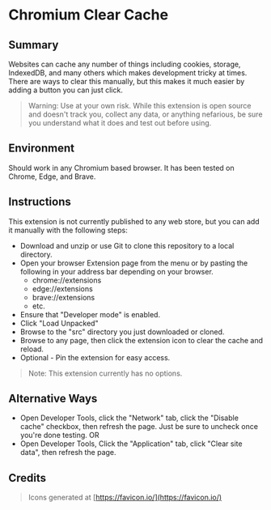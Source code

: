 # Chromium Clear Cache

## Summary

Websites can cache any number of things including cookies, storage, IndexedDB, and many others which makes development tricky at times. There are ways to clear this manually, but this makes it much easier by adding a button you can just click.

> Warning: Use at your own risk. While this extension is open source and doesn't track you, collect any data, or anything nefarious, be sure you understand what it does and test out before using.

## Environment

Should work in any Chromium based browser. It has been tested on Chrome, Edge, and Brave.

## Instructions

This extension is not currently published to any web store, but you can add it manually with the following steps:

- Download and unzip or use Git to clone this repository to a local directory.
- Open your browser Extension page from the menu or by pasting the following in your address bar depending on your browser.
  - chrome://extensions
  - edge://extensions
  - brave://extensions
  - etc.
- Ensure that "Developer mode" is enabled.
- Click "Load Unpacked"
- Browse to the "src" directory you just downloaded or cloned.
- Browse to any page, then click the extension icon to clear the cache and reload.
- Optional - Pin the extension for easy access.

> Note: This extension currently has no options.

## Alternative Ways

- Open Developer Tools, click the "Network" tab, click the "Disable cache" checkbox, then refresh the page. Just be sure to uncheck once you're done testing.
  OR
- Open Developer Tools, Click the "Application" tab, click "Clear site data", then refresh the page.

## Credits

> Icons generated at [https://favicon.io/](https://favicon.io/)
